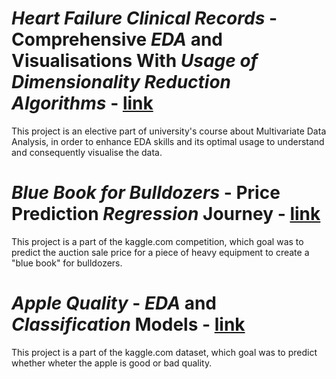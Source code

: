 # *Heart Failure Clinical Records* - Comprehensive ***EDA*** and Visualisations With ***Usage of Dimensionality Reduction Algorithms*** - [link](https://www.kaggle.com/code/bartoszkamyk/comprehensive-eda-and-visualisations)
This project is an elective part of university's course about Multivariate Data Analysis, in order to enhance EDA skills and its optimal usage to understand and consequently visualise the data.

# *Blue Book for Bulldozers* - Price Prediction ***Regression*** Journey - [link](https://www.kaggle.com/code/igiengineer/prediction-bulldozer-sale-prices)
This project is a part of the kaggle.com competition, which goal was to predict the auction sale price for a piece of heavy equipment to create a "blue book" for bulldozers.

# *Apple Quality* - ***EDA*** and ***Classification*** Models - [link](https://www.kaggle.com/code/igiengineer/simple-eda-and-classification-models)
This project is a part of the kaggle.com dataset, which goal was to predict whether wheter the apple is good or bad quality.
